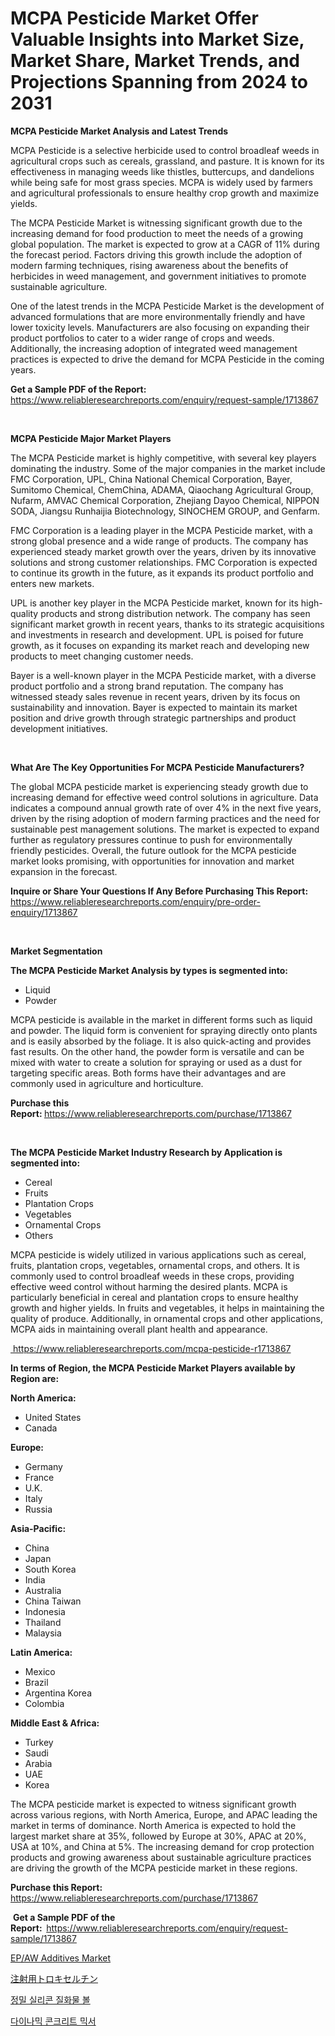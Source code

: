 <p><h1>MCPA Pesticide Market Offer Valuable Insights into Market Size, Market Share, Market Trends, and Projections Spanning from 2024 to 2031</h1></p><p><strong>MCPA Pesticide Market Analysis and Latest Trends</strong></p>
<p><p>MCPA Pesticide is a selective herbicide used to control broadleaf weeds in agricultural crops such as cereals, grassland, and pasture. It is known for its effectiveness in managing weeds like thistles, buttercups, and dandelions while being safe for most grass species. MCPA is widely used by farmers and agricultural professionals to ensure healthy crop growth and maximize yields.</p><p>The MCPA Pesticide Market is witnessing significant growth due to the increasing demand for food production to meet the needs of a growing global population. The market is expected to grow at a CAGR of 11% during the forecast period. Factors driving this growth include the adoption of modern farming techniques, rising awareness about the benefits of herbicides in weed management, and government initiatives to promote sustainable agriculture.</p><p>One of the latest trends in the MCPA Pesticide Market is the development of advanced formulations that are more environmentally friendly and have lower toxicity levels. Manufacturers are also focusing on expanding their product portfolios to cater to a wider range of crops and weeds. Additionally, the increasing adoption of integrated weed management practices is expected to drive the demand for MCPA Pesticide in the coming years.</p></p>
<p><strong>Get a Sample PDF of the Report:&nbsp;</strong> <a href="https://www.reliableresearchreports.com/enquiry/request-sample/1713867">https://www.reliableresearchreports.com/enquiry/request-sample/1713867</a></p>
<p>&nbsp;</p>
<p><strong>MCPA Pesticide Major Market Players</strong></p>
<p><p>The MCPA Pesticide market is highly competitive, with several key players dominating the industry. Some of the major companies in the market include FMC Corporation, UPL, China National Chemical Corporation, Bayer, Sumitomo Chemical, ChemChina, ADAMA, Qiaochang Agricultural Group, Nufarm, AMVAC Chemical Corporation, Zhejiang Dayoo Chemical, NIPPON SODA, Jiangsu Runhaijia Biotechnology, SINOCHEM GROUP, and Genfarm.</p><p>FMC Corporation is a leading player in the MCPA Pesticide market, with a strong global presence and a wide range of products. The company has experienced steady market growth over the years, driven by its innovative solutions and strong customer relationships. FMC Corporation is expected to continue its growth in the future, as it expands its product portfolio and enters new markets.</p><p>UPL is another key player in the MCPA Pesticide market, known for its high-quality products and strong distribution network. The company has seen significant market growth in recent years, thanks to its strategic acquisitions and investments in research and development. UPL is poised for future growth, as it focuses on expanding its market reach and developing new products to meet changing customer needs.</p><p>Bayer is a well-known player in the MCPA Pesticide market, with a diverse product portfolio and a strong brand reputation. The company has witnessed steady sales revenue in recent years, driven by its focus on sustainability and innovation. Bayer is expected to maintain its market position and drive growth through strategic partnerships and product development initiatives.</p></p>
<p>&nbsp;</p>
<p><strong>What Are The Key Opportunities For MCPA Pesticide Manufacturers?</strong></p>
<p><p>The global MCPA pesticide market is experiencing steady growth due to increasing demand for effective weed control solutions in agriculture. Data indicates a compound annual growth rate of over 4% in the next five years, driven by the rising adoption of modern farming practices and the need for sustainable pest management solutions. The market is expected to expand further as regulatory pressures continue to push for environmentally friendly pesticides. Overall, the future outlook for the MCPA pesticide market looks promising, with opportunities for innovation and market expansion in the forecast.</p></p>
<p><strong>Inquire or Share Your Questions If Any Before Purchasing This Report:</strong> <a href="https://www.reliableresearchreports.com/enquiry/pre-order-enquiry/1713867">https://www.reliableresearchreports.com/enquiry/pre-order-enquiry/1713867</a></p>
<p>&nbsp;</p>
<p><strong>Market Segmentation</strong></p>
<p><strong>The MCPA Pesticide Market Analysis by types is segmented into:</strong></p>
<p><ul><li>Liquid</li><li>Powder</li></ul></p>
<p><p>MCPA pesticide is available in the market in different forms such as liquid and powder. The liquid form is convenient for spraying directly onto plants and is easily absorbed by the foliage. It is also quick-acting and provides fast results. On the other hand, the powder form is versatile and can be mixed with water to create a solution for spraying or used as a dust for targeting specific areas. Both forms have their advantages and are commonly used in agriculture and horticulture.</p></p>
<p><strong>Purchase this Report:&nbsp;</strong><a href="https://www.reliableresearchreports.com/purchase/1713867">https://www.reliableresearchreports.com/purchase/1713867</a></p>
<p>&nbsp;</p>
<p><strong>The MCPA Pesticide Market Industry Research by Application is segmented into:</strong></p>
<p><ul><li>Cereal</li><li>Fruits</li><li>Plantation Crops</li><li>Vegetables</li><li>Ornamental Crops</li><li>Others</li></ul></p>
<p><p>MCPA pesticide is widely utilized in various applications such as cereal, fruits, plantation crops, vegetables, ornamental crops, and others. It is commonly used to control broadleaf weeds in these crops, providing effective weed control without harming the desired plants. MCPA is particularly beneficial in cereal and plantation crops to ensure healthy growth and higher yields. In fruits and vegetables, it helps in maintaining the quality of produce. Additionally, in ornamental crops and other applications, MCPA aids in maintaining overall plant health and appearance.</p></p>
<p><a href="https://www.reliableresearchreports.com/mcpa-pesticide-r1713867">&nbsp;https://www.reliableresearchreports.com/mcpa-pesticide-r1713867</a></p>
<p><strong>In terms of Region, the MCPA Pesticide Market Players available by Region are:</strong></p>
<p>
    <p> <strong> North America: </strong>
        <ul>
            <li>United States</li>
            <li>Canada</li>
        </ul>
        </p> 
    <p> <strong> Europe: </strong>
        <ul>
            <li>Germany</li>
            <li>France</li>
            <li>U.K.</li>
            <li>Italy</li>
            <li>Russia</li>
        </ul>
        </p> 
    <p> <strong> Asia-Pacific: </strong>
        <ul>
            <li>China</li>
            <li>Japan</li>
            <li>South Korea</li>
            <li>India</li>
            <li>Australia</li>
            <li>China Taiwan</li>
            <li>Indonesia</li>
            <li>Thailand</li>
            <li>Malaysia</li>
        </ul>
        </p> 
    <p> <strong> Latin America: </strong>
        <ul>
            <li>Mexico</li>
            <li>Brazil</li>
            <li>Argentina Korea</li>
            <li>Colombia</li>
        </ul>
        </p> 
    <p> <strong> Middle East & Africa: </strong>
        <ul>
            <li>Turkey</li>
            <li>Saudi</li>
            <li>Arabia</li>
            <li>UAE</li>
            <li>Korea</li>
        </ul>
    </p>
    </p>
<p><p>The MCPA pesticide market is expected to witness significant growth across various regions, with North America, Europe, and APAC leading the market in terms of dominance. North America is expected to hold the largest market share at 35%, followed by Europe at 30%, APAC at 20%, USA at 10%, and China at 5%. The increasing demand for crop protection products and growing awareness about sustainable agriculture practices are driving the growth of the MCPA pesticide market in these regions.</p></p>
<p><strong>Purchase this Report: </strong><a href="https://www.reliableresearchreports.com/purchase/1713867">https://www.reliableresearchreports.com/purchase/1713867</a></p>
<p>&nbsp;<strong>Get a Sample PDF of the Report:&nbsp;&nbsp;</strong><a href="https://www.reliableresearchreports.com/enquiry/request-sample/1713867">https://www.reliableresearchreports.com/enquiry/request-sample/1713867</a></p>
<p><strong></strong></p>
<p><p><a href="https://github.com/arionmp/Market-Research-Report-List-3/blob/main/epaw-additives-market.md">EP/AW Additives Market</a></p><p><a href="https://github.com/LizaHeller2023/Market-Research-Report-List-1/blob/main/5029308113224.md">注射用トロキセルチン</a></p><p><a href="https://medium.com/@lilmama456456/%EC%A0%95%EB%B0%80-%EC%8B%A4%EB%A6%AC%EC%BD%98-%EC%A7%88%EC%86%8C-%EA%B3%B5-%EC%8B%9C%EC%9E%A5-%EB%B6%84%EC%84%9D-%EB%B0%8F-2024%EB%85%84%EB%B6%80%ED%84%B0-2031%EB%85%84%EA%B9%8C%EC%A7%80-%EC%98%88%EC%83%81%EB%90%98%EB%8A%94-%ED%81%AC%EA%B8%B0-%EC%98%88%EC%B8%A1-2130bdce76cf">정밀 실리콘 질화물 볼</a></p><p><a href="https://medium.com/@lottierunte44/%EC%84%B8%EA%B3%84-%EB%8F%99%EC%A0%81-%EC%BD%98%ED%81%AC%EB%A6%AC%ED%8A%B8-%EB%AF%B9%EC%84%9C-%EC%8B%9C%EC%9E%A5%EC%9D%98-%ED%8F%AC%EA%B4%84%EC%A0%81-%EB%B6%84%EC%84%9D-%EC%84%B1%EC%9E%A5-%ED%8A%B8%EB%A0%8C%EB%93%9C-%EB%B0%8F-%EC%8B%9C%EC%9E%A5-%EC%98%88%EC%B8%A1-2024-2031-8cd00553b001">다이나믹 콘크리트 믹서</a></p></p>